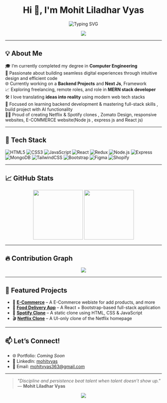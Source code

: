 <h1 align="center">Hi 👋, I'm Mohit Liladhar Vyas</h1>

<p align="center">
  <img src="https://readme-typing-svg.herokuapp.com?font=Fira+Code&size=24&duration=2000&pause=1000&color=36BCF7&center=true&vCenter=true&width=900&lines=Final+Year+Computer+Engineering+Student;Full-Stack+Web+Developer;React+%7C+Node+%7C+MongoDB+Enthusiast;Lifelong+Learner+%7C+Remote+Work+Seeker" alt="Typing SVG" />
</p>

<p align="center">
  <img src="https://capsule-render.vercel.app/api?type=waving&color=0:1E90FF,100:8A2BE2&height=100&section=header&text=🚀+Exploring+Code%2C+Creativity%2C+and+Impact&fontColor=FFFFFF&fontSize=22&fontAlign=50" />
</p>




---

## 💡 About Me

🎓 I’m currently completed my degree in **Computer Engineering**  
🧠 Passionate about building seamless digital experiences through intuitive design and efficient code  
🌐 Currently working on a **Backend Projects** and **Next Js**, Framework  
📈 Exploring freelancing, remote roles, and role in **MERN stack developer**  
🛠️ I love translating **ideas into reality** using modern web tech stacks   
🎯 Focused on learning backend development & mastering full-stack skills , build project with AI functionality  
👨‍💻 Proud of creating Netflix & Spotify clones , Zomato Design, responsive websites, E-COMMERCE website(Node js , express js and React js)

---

## 🧰 Tech Stack

![HTML5](https://img.shields.io/badge/HTML5-E34F26?style=flat-square&logo=html5&logoColor=white)
![CSS3](https://img.shields.io/badge/CSS3-1572B6?style=flat-square&logo=css3&logoColor=white)
![JavaScript](https://img.shields.io/badge/JavaScript-F7DF1E?style=flat-square&logo=javascript&logoColor=black)
![React](https://img.shields.io/badge/React-20232A?style=flat-square&logo=react&logoColor=61DAFB)
![Redux](https://img.shields.io/badge/Redux-593D88?style=flat-square&logo=redux&logoColor=white)
![Node.js](https://img.shields.io/badge/Node.js-339933?style=flat-square&logo=nodedotjs&logoColor=white)
![Express](https://img.shields.io/badge/Express.js-000000?style=flat-square&logo=express&logoColor=white)
![MongoDB](https://img.shields.io/badge/MongoDB-4EA94B?style=flat-square&logo=mongodb&logoColor=white)
![TailwindCSS](https://img.shields.io/badge/Tailwind_CSS-38B2AC?style=flat-square&logo=tailwind-css&logoColor=white)
![Bootstrap](https://img.shields.io/badge/Bootstrap-563D7C?style=flat-square&logo=bootstrap&logoColor=white)
![Figma](https://img.shields.io/badge/Figma-F24E1E?style=flat-square&logo=figma&logoColor=white)
![Shopify](https://img.shields.io/badge/Shopify-7AB55C?style=flat-square&logo=shopify&logoColor=white)

---

## 📈 GitHub Stats

<div align="center">
  <img src="https://github-readme-stats.vercel.app/api?username=Vyasmohit28&show_icons=true&theme=radical&border_radius=12&icon_color=00ffc6" height="160px" />
  <img src="https://github-readme-stats.vercel.app/api/top-langs/?username=Vyasmohit28&layout=compact&theme=radical&border_radius=12&title_color=00ffc6" height="160px" />
</div>

---

## 🔥 Contribution Graph

<p align="center">
  <img src="https://github-readme-activity-graph.vercel.app/graph?username=Vyasmohit28&theme=react-dark&hide_border=true&line=00ffc6&point=ffffff&area_color=36BCF7&color=ffffff" />
</p>

---

## 📌 Featured Projects

- 🔗 **[E-Commerce](#)** – A E-Commerce webiste for add products, and more   
- 🍔 **[Food Delivery App](#)** – A React + Bootstrap-based full-stack application  
- 🎵 **[Spotify Clone](#)** – A static clone using HTML, CSS & JavaScript  
- 🎬 **[Netflix Clone](#)** – A UI-only clone of the Netflix homepage

---

## 📫 Let’s Connect!

- 🌐 Portfolio: *Coming Soon*
- 💼 LinkedIn: [mohitvyas](www.linkedin.com/in/vyasmohit23)
- 📧 Email: mohitvyas363@gmail.com

---

> *"Discipline and persistence beat talent when talent doesn’t show up."*  
> — **Mohit Liladhar Vyas**

<p align="center">
  <img src="https://capsule-render.vercel.app/api?type=waving&color=0:36BCF7,100:0D1117&height=100&section=footer" />
</p>
